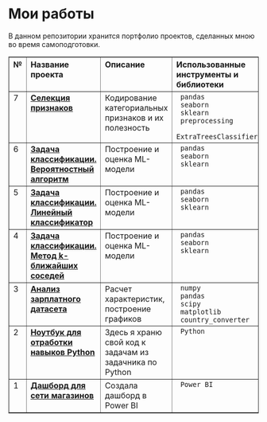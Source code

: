 <!DOCTYPE html>
<html>
  <head>
    <meta charset="utf-8">
    <h1> Мои работы </h1>
    <p> В данном репозитории хранится портфолио проектов, сделанных мною во время самоподготовки.</p>
  </head>
  <body>
    <table border="1" width="600">
      <thead valign="top" align="left"> 
        <tr>
          <th> № </th>
          <th> Название проекта </th>
          <th> Описание </th>
          <th> Использованные инструменты и библиотеки </th>
        </tr>
      </thead>
      <tbody valign="top">
        <tr>
          <td> 7 </td>
          <td><b><a href="https://github.com/Helga102/Portfolio/blob/main/task_4_4_3_(селекция_признаков).ipynb"> Селекция признаков  </a></b></td>
          <td> Кодирование категориальных признаков и их полезность </td>
          <td><code> pandas </code><br>
              <code> seaborn </code><br>
              <code> sklearn </code><br>
              <code> preprocessing </code><br>
              <code> ExtraTreesClassifier</code><br>
          </td>
        </tr>      
        <tr>
           <td> 6 </td>
           <td><b><a href="https://github.com/Helga102/Portfolio/blob/main/task_4_3.ipynb"> Задача классификации. Вероятностный алгоритм </a></b></td>
           <td> Построение и оценка ML-модели </td>
           <td><code> pandas </code><br>
               <code> seaborn </code><br>
               <code> sklearn </code><br>
           </td>
         </tr>
         <tr>
          <td> 5 </td>
          <td><b><a href="https://github.com/Helga102/Portfolio/blob/main/task_4_2_4.ipynb"> Задача классификации. Линейный классификатор </a></b></td>
          <td> Построение и оценка ML-модели </td>
          <td><code> pandas </code><br>
              <code> seaborn </code><br>
              <code> sklearn </code><br>
          </td>
        </tr>
         <tr>
          <td> 4 </td>
          <td><b><a href="https://github.com/Helga102/Portfolio/blob/main/task_4_2_2.ipynb"> Задача классификации. Метод k-ближайших соседей </a></b></td>
          <td> Построение и оценка ML-модели </td>
          <td><code> pandas </code><br>
              <code> seaborn </code><br>
              <code> sklearn </code><br>
          </td>
        </tr>
        <tr>
          <td> 3 </td>
          <td><b><a href="https://github.com/Helga102/Portfolio/blob/main/IT_salaries.ipynb"> Анализ зарплатного датасета </a></b></td>
          <td> Расчет характеристик, построение графиков </td>
          <td><code> numpy </code><br>
              <code> pandas </code><br>
              <code> scipy </code><br>
              <code> matplotlib </code><br>
              <code> country_converter </code><br>
          </td>
        </tr>
        <tr>
          <td> 2 </td>
          <td><b><a href="https://github.com/Helga102/Portfolio/blob/main/%D0%97%D0%B0%D0%B4%D0%B0%D1%87%D0%BA%D0%B8%20%D0%BF%D0%BE%20Python.ipynb"> Ноутбук для отработки навыков Python </a></b></td>
          <td> Здесь я храню свой код к задачам из задачника по Python </td>
          <td><code> Python </code><br>
          </td>
        </tr>
        <tr>
          <td> 1 </td>
          <td><b><a href="https://disk.yandex.ru/i/_zJ3r5SQrSthJQ"> Дашборд для сети магазинов </a></b></td>
          <td> Создала дашборд в Power BI </td>
          <td><code> Power BI </code><br>
          </td>
        </tr>
        <tr>
      </tbody>
    </table>
